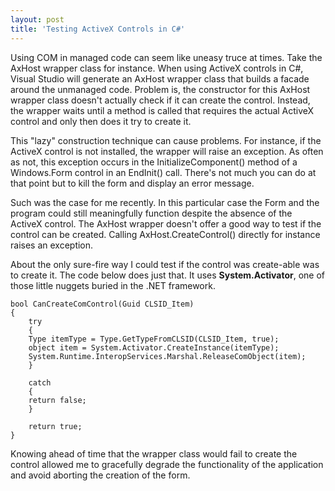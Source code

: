 ```yaml
---
layout: post
title: 'Testing ActiveX Controls in C#'
---
```

Using COM in managed code can seem like uneasy truce at times. Take the AxHost wrapper class for instance. When using ActiveX controls in C#, Visual Studio will generate an AxHost wrapper class that builds a facade around the unmanaged code. Problem is, the constructor for this AxHost wrapper class doesn't actually check if it can create the control. Instead, the wrapper waits until a method is called that requires the actual ActiveX control and only then does it try to create it.

This "lazy" construction technique can cause problems. For instance, if the ActiveX control is not installed, the wrapper will raise an exception. As often as not, this exception occurs in the InitializeComponent() method of a Windows.Form control in an EndInit() call. There's not much you can do at that point but to kill the form and display an error message.

Such was the case for me recently. In this particular case the Form and the program could still meaningfully function despite the absence of the ActiveX control. The AxHost wrapper doesn't offer a good way to test if the control can be created. Calling AxHost.CreateControl() directly for instance raises an exception.

About the only sure-fire way I could test if the control was create-able was to create it. The code below does just that. It uses **System.Activator**, one of those little nuggets buried in the .NET framework.

    bool CanCreateComControl(Guid CLSID_Item)  
    {  
        try  
        {  
        Type itemType = Type.GetTypeFromCLSID(CLSID_Item, true);  
        object item = System.Activator.CreateInstance(itemType);  
        System.Runtime.InteropServices.Marshal.ReleaseComObject(item);  
        }
        
        catch  
        {  
        return false;  
        }
        
        return true;  
    }

Knowing ahead of time that the wrapper class would fail to create the control allowed me to gracefully degrade the functionality of the application and avoid aborting the creation of the form.
